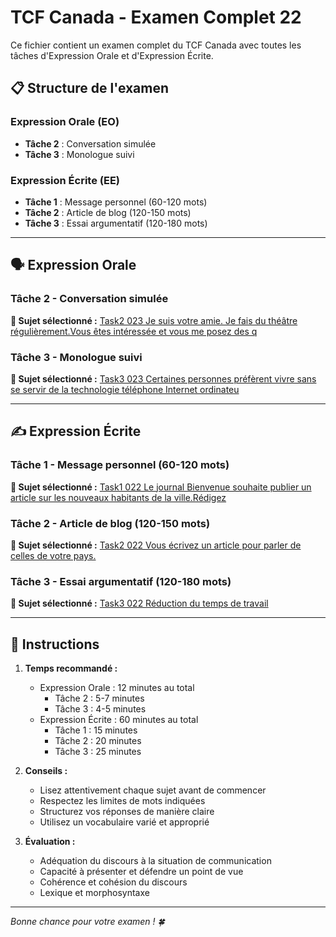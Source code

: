 # TCF Canada - Examen Complet 22

Ce fichier contient un examen complet du TCF Canada avec toutes les tâches d'Expression Orale et d'Expression Écrite.

## 📋 Structure de l'examen

### Expression Orale (EO)
- **Tâche 2** : Conversation simulée
- **Tâche 3** : Monologue suivi

### Expression Écrite (EE)  
- **Tâche 1** : Message personnel (60-120 mots)
- **Tâche 2** : Article de blog (120-150 mots)
- **Tâche 3** : Essai argumentatif (120-180 mots)

---

## 🗣️ Expression Orale

### Tâche 2 - Conversation simulée

**📄 Sujet sélectionné :** [Task2 023 Je suis votre amie. Je fais du théâtre régulièrement.Vous êtes intéressée et vous me posez des q](../tcf_canada/eo/task2/task2_023_Je_suis_votre_amie._Je_fais_du_théâtre_régulièrement.Vous_êtes_intéressée_et_vous_me_posez_des_q.md)

### Tâche 3 - Monologue suivi

**📄 Sujet sélectionné :** [Task3 023 Certaines personnes préfèrent vivre sans se servir de la technologie téléphone Internet ordinateu](../tcf_canada/eo/task3/task3_023_Certaines_personnes_préfèrent_vivre_sans_se_servir_de_la_technologie_téléphone_Internet_ordinateu.md)

---

## ✍️ Expression Écrite

### Tâche 1 - Message personnel (60-120 mots)

**📄 Sujet sélectionné :** [Task1 022 Le journal Bienvenue souhaite publier un article sur les nouveaux habitants de la ville.Rédigez](../tcf_canada/ee/task1/task1_022_Le_journal_Bienvenue_souhaite_publier_un_article_sur_les_nouveaux_habitants_de_la_ville.Rédigez.md)

### Tâche 2 - Article de blog (120-150 mots)

**📄 Sujet sélectionné :** [Task2 022 Vous écrivez un article pour parler de celles de votre pays.](../tcf_canada/ee/task2/task2_022_Vous_écrivez_un_article_pour_parler_de_celles_de_votre_pays..md)

### Tâche 3 - Essai argumentatif (120-180 mots)

**📄 Sujet sélectionné :** [Task3 022 Réduction du temps de travail](../tcf_canada/ee/task3/task3_022_Réduction_du_temps_de_travail.md)

---

## 📝 Instructions

1. **Temps recommandé :**
   - Expression Orale : 12 minutes au total
     - Tâche 2 : 5-7 minutes
     - Tâche 3 : 4-5 minutes
   - Expression Écrite : 60 minutes au total
     - Tâche 1 : 15 minutes
     - Tâche 2 : 20 minutes  
     - Tâche 3 : 25 minutes

2. **Conseils :**
   - Lisez attentivement chaque sujet avant de commencer
   - Respectez les limites de mots indiquées
   - Structurez vos réponses de manière claire
   - Utilisez un vocabulaire varié et approprié

3. **Évaluation :**
   - Adéquation du discours à la situation de communication
   - Capacité à présenter et défendre un point de vue
   - Cohérence et cohésion du discours
   - Lexique et morphosyntaxe

---

*Bonne chance pour votre examen ! 🍀*
